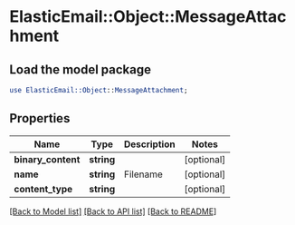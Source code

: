 # ElasticEmail::Object::MessageAttachment

## Load the model package
```perl
use ElasticEmail::Object::MessageAttachment;
```

## Properties
Name | Type | Description | Notes
------------ | ------------- | ------------- | -------------
**binary_content** | **string** |  | [optional] 
**name** | **string** | Filename | [optional] 
**content_type** | **string** |  | [optional] 

[[Back to Model list]](../README.md#documentation-for-models) [[Back to API list]](../README.md#documentation-for-api-endpoints) [[Back to README]](../README.md)


